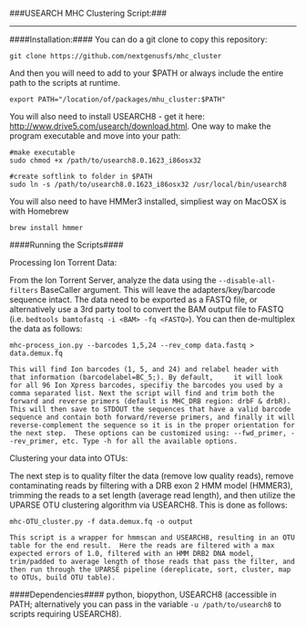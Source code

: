 ###USEARCH MHC Clustering Script:###

___
####Installation:####
You can do a git clone to copy this repository:

`git clone https://github.com/nextgenusfs/mhc_cluster`

And then you will need to add to your $PATH or always include the entire path to the scripts at runtime.

`export PATH="/location/of/packages/mhu_cluster:$PATH"`

You will also need to install USEARCH8 - get it here: http://www.drive5.com/usearch/download.html.  One way to make the program executable and move into your path:

```
#make executable
sudo chmod +x /path/to/usearch8.0.1623_i86osx32
```

```
#create softlink to folder in $PATH
sudo ln -s /path/to/usearch8.0.1623_i86osx32 /usr/local/bin/usearch8
```

You will also need to have HMMer3 installed, simpliest way on MacOSX is with Homebrew

`brew install hmmer`

####Running the Scripts####

Processing Ion Torrent Data:

From the Ion Torrent Server, analyze the data using the `--disable-all-filters` BaseCaller argument. This will leave the adapters/key/barcode sequence intact. The data need to be exported as a FASTQ file, or alternatively use a 3rd party tool to convert the BAM output file to FASTQ (i.e. `bedtools bamtofastq -i <BAM> -fq <FASTQ>`). You can then de-multiplex the data as follows:

`mhc-process_ion.py --barcodes 1,5,24 --rev_comp data.fastq > data.demux.fq`

    This will find Ion barcodes (1, 5, and 24) and relabel header with that information (barcodelabel=BC_5;). By default,     it will look for all 96 Ion Xpress barcodes, specifiy the barcodes you used by a comma separated list. Next the script will find and trim both the forward and reverse primers (default is MHC_DRB region: drbF & drbR). This will then save to STDOUT the sequences that have a valid barcode sequence and contain both forward/reverse primers, and finally it will reverse-complement the sequence so it is in the proper orientation for the next step.  These options can be customized using: --fwd_primer, --rev_primer, etc. Type -h for all the available options.

Clustering your data into OTUs:

The next step is to quality filter the data (remove low quality reads), remove contaminating reads by filtering with a DRB exon 2 HMM model (HMMER3), trimming the reads to a set length (average read length), and then utilize the UPARSE OTU clustering algorithm via USEARCH8.  This is done as follows:

`mhc-OTU_cluster.py -f data.demux.fq -o output`

    This script is a wrapper for hmmscan and USEARCH8, resulting in an OTU table for the end result.  Here the reads are filtered with a max expected errors of 1.0, filtered with an HMM DRB2 DNA model, trim/padded to average length of those reads that pass the filter, and then run through the UPARSE pipeline (dereplicate, sort, cluster, map to OTUs, build OTU table).
    
####Dependencies####
python, biopython, USEARCH8 (accessible in PATH; alternatively you can pass in the variable `-u /path/to/usearch8` to scripts requiring USEARCH8).

